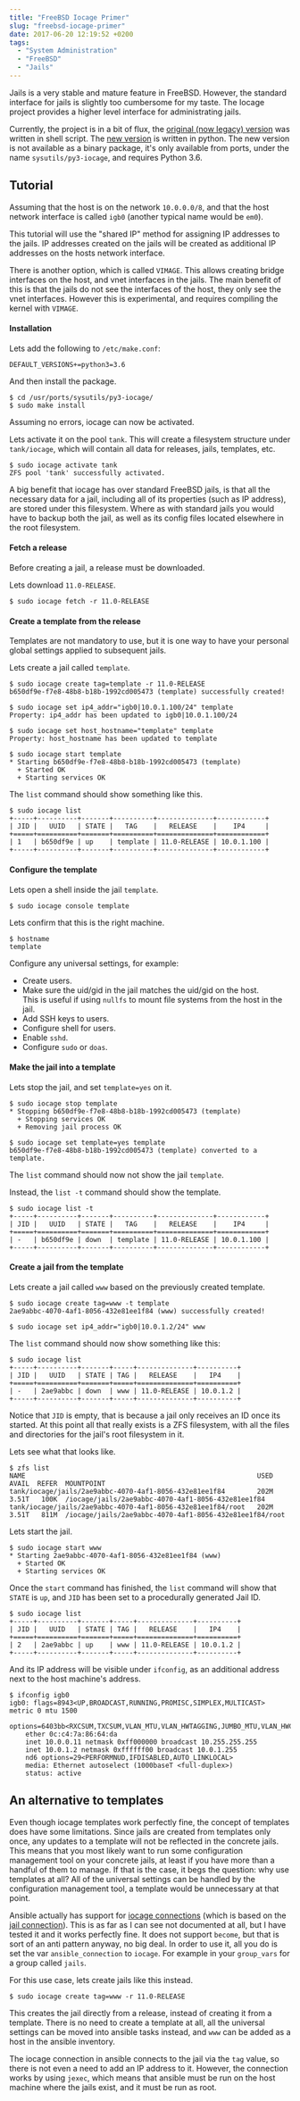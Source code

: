 ```yaml
---
title: "FreeBSD Iocage Primer"
slug: "freebsd-iocage-primer"
date: 2017-06-20 12:19:52 +0200
tags:
  - "System Administration"
  - "FreeBSD"
  - "Jails"
---
```


Jails is a very stable and mature feature in FreeBSD.
However, the standard interface for jails
is slightly too cumbersome for my taste.
The Iocage project provides a higher level interface for administrating jails.

Currently, the project is in a bit of flux,
the [original (now legacy) version](https://github.com/iocage/iocage_legacy)
was written in shell script.
The [new version](https://github.com/iocage/iocage) is written in python.
The new version is not available as a binary package,
it's only available from ports,
under the name `sysutils/py3-iocage`, and requires Python 3.6.


## Tutorial

Assuming that the host is on the network `10.0.0.0/8`,
and that the host network interface is called `igb0`
(another typical name would be `em0`).

This tutorial will use the "shared IP" method
for assigning IP addresses to the jails.
IP addresses created on the jails will be created
as additional IP addresses on the hosts network interface.

There is another option, which is called `VIMAGE`.
This allows creating bridge interfaces on the host,
and vnet interfaces in the jails.
The main benefit of this is that the jails
do not see the interfaces of the host, they only see the vnet interfaces.
However this is experimental, and requires compiling the kernel with `VIMAGE`.

#### Installation

Lets add the following to `/etc/make.conf`:

```
DEFAULT_VERSIONS+=python3=3.6
```

And then install the package.

```plain
$ cd /usr/ports/sysutils/py3-iocage/
$ sudo make install
```

Assuming no errors, iocage can now be activated.

Lets activate it on the pool `tank`.
This will create a filesystem structure under `tank/iocage`,
which will contain all data for releases, jails, templates, etc.

```plain
$ sudo iocage activate tank
ZFS pool 'tank' successfully activated.
```

A big benefit that iocage has over standard FreeBSD jails,
is that all the necessary data for a jail,
including all of its properties (such as IP address),
are stored under this filesystem.
Where as with standard jails you would have to backup both the jail,
as well as its config files located elsewhere in the root filesystem.

#### Fetch a release

Before creating a jail, a release must be downloaded.

Lets download `11.0-RELEASE`.

```plain
$ sudo iocage fetch -r 11.0-RELEASE
```

#### Create a template from the release

Templates are not mandatory to use,
but it is one way to have your personal global settings
applied to subsequent jails.

Lets create a jail called `template`.

```plain
$ sudo iocage create tag=template -r 11.0-RELEASE
b650df9e-f7e8-48b8-b18b-1992cd005473 (template) successfully created!
```

```plain
$ sudo iocage set ip4_addr="igb0|10.0.1.100/24" template
Property: ip4_addr has been updated to igb0|10.0.1.100/24
```

```plain
$ sudo iocage set host_hostname="template" template
Property: host_hostname has been updated to template
```

```plain
$ sudo iocage start template
* Starting b650df9e-f7e8-48b8-b18b-1992cd005473 (template)
  + Started OK
  + Starting services OK
```

The `list` command should show something like this.

```plain
$ sudo iocage list
+-----+----------+-------+----------+--------------+------------+
| JID |   UUID   | STATE |   TAG    |   RELEASE    |    IP4     |
+=====+==========+=======+==========+==============+============+
| 1   | b650df9e | up    | template | 11.0-RELEASE | 10.0.1.100 |
+-----+----------+-------+----------+--------------+------------+
```

#### Configure the template

Lets open a shell inside the jail `template`.

```plain
$ sudo iocage console template
```

Lets confirm that this is the right machine.

```plain
$ hostname
template
```

Configure any universal settings, for example:

- Create users.
- Make sure the uid/gid in the jail matches the uid/gid on the host.  
  This is useful if using `nullfs` to mount file systems
  from the host in the jail.
- Add SSH keys to users.
- Configure shell for users.
- Enable `sshd`.
- Configure `sudo` or `doas`.

#### Make the jail into a template

Lets stop the jail, and set `template=yes` on it.

```plain
$ sudo iocage stop template
* Stopping b650df9e-f7e8-48b8-b18b-1992cd005473 (template)
  + Stopping services OK
  + Removing jail process OK
```

```plain
$ sudo iocage set template=yes template
b650df9e-f7e8-48b8-b18b-1992cd005473 (template) converted to a template.
```

The `list` command should now not show the jail `template`.

Instead, the `list -t` command should show the template.

```plain
$ sudo iocage list -t
+-----+----------+-------+----------+--------------+------------+
| JID |   UUID   | STATE |   TAG    |   RELEASE    |    IP4     |
+=====+==========+=======+==========+==============+============+
| -   | b650df9e | down  | template | 11.0-RELEASE | 10.0.1.100 |
+-----+----------+-------+----------+--------------+------------+
```

#### Create a jail from the template

Lets create a jail called `www` based on the previously created template.

```plain
$ sudo iocage create tag=www -t template
2ae9abbc-4070-4af1-8056-432e81ee1f84 (www) successfully created!

$ sudo iocage set ip4_addr="igb0|10.0.1.2/24" www
```

The `list` command should now show something like this:

```plain
$ sudo iocage list
+-----+----------+-------+-----+--------------+----------+
| JID |   UUID   | STATE | TAG |   RELEASE    |   IP4    |
+=====+==========+=======+=====+==============+==========+
| -   | 2ae9abbc | down  | www | 11.0-RELEASE | 10.0.1.2 |
+-----+----------+-------+-----+--------------+----------+
```

Notice that `JID` is empty,
that is because a jail only receives an ID once its started.
At this point all that really exists is a ZFS filesystem,
with all the files and directories for the jail's root filesystem in it.

Lets see what that looks like.

```plain
$ zfs list
NAME                                                          USED  AVAIL  REFER  MOUNTPOINT
tank/iocage/jails/2ae9abbc-4070-4af1-8056-432e81ee1f84        202M  3.51T   100K  /iocage/jails/2ae9abbc-4070-4af1-8056-432e81ee1f84
tank/iocage/jails/2ae9abbc-4070-4af1-8056-432e81ee1f84/root   202M  3.51T   811M  /iocage/jails/2ae9abbc-4070-4af1-8056-432e81ee1f84/root
```

Lets start the jail.

```plain
$ sudo iocage start www
* Starting 2ae9abbc-4070-4af1-8056-432e81ee1f84 (www)
  + Started OK
  + Starting services OK
```

Once the `start` command has finished,
the `list` command will show that `STATE` is `up`,
and `JID` has been set to a procedurally generated Jail ID.

```plain
$ sudo iocage list
+-----+----------+-------+-----+--------------+----------+
| JID |   UUID   | STATE | TAG |   RELEASE    |   IP4    |
+=====+==========+=======+=====+==============+==========+
| 2   | 2ae9abbc | up    | www | 11.0-RELEASE | 10.0.1.2 |
+-----+----------+-------+-----+--------------+----------+
```

And its IP address will be visible under `ifconfig`,
as an additional address next to the host machine's address.

```plain
$ ifconfig igb0
igb0: flags=8943<UP,BROADCAST,RUNNING,PROMISC,SIMPLEX,MULTICAST> metric 0 mtu 1500
    options=6403bb<RXCSUM,TXCSUM,VLAN_MTU,VLAN_HWTAGGING,JUMBO_MTU,VLAN_HWCSUM,TSO4,TSO6,VLAN_HWTSO,RXCSUM_IPV6,TXCSUM_IPV6>
    ether 0c:c4:7a:86:64:da
    inet 10.0.0.11 netmask 0xff000000 broadcast 10.255.255.255
    inet 10.0.1.2 netmask 0xffffff00 broadcast 10.0.1.255
    nd6 options=29<PERFORMNUD,IFDISABLED,AUTO_LINKLOCAL>
    media: Ethernet autoselect (1000baseT <full-duplex>)
    status: active
```

## An alternative to templates

Even though iocage templates work perfectly fine,
the concept of templates does have some limitations.
Since jails are created from templates only once,
any updates to a template will not be reflected in the concrete jails.
This means that you most likely want to run some
configuration management tool on your concrete jails,
at least if you have more than a handful of them to manage.
If that is the case, it begs the question: why use templates at all?
All of the universal settings can be handled by the configuration management tool,
a template would be unnecessary at that point.

[jailconn]: https://github.com/ansible/ansible/blob/devel/lib/ansible/plugins/connection/jail.py
[iocageconn]: https://github.com/ansible/ansible/blob/devel/lib/ansible/plugins/connection/iocage.py

Ansible actually has support for [iocage connections][iocageconn]
(which is based on the [jail connection][jailconn]).
This is as far as I can see not documented at all,
but I have tested it and it works perfectly fine.
It does not support `become`, but that is sort of an anti pattern anyway,
no big deal.
In order to use it, all you do is set
the var `ansible_connection` to `iocage`.
For example in your `group_vars` for a group called `jails`.

For this use case, lets create jails like this instead.

```plain
$ sudo iocage create tag=www -r 11.0-RELEASE
```

This creates the jail directly from a release,
instead of creating it from a template.
There is no need to create a template at all,
all the universal settings can be moved into ansible tasks instead,
and `www` can be added as a host in the ansible inventory.

The iocage connection in ansible connects to the jail via the `tag` value,
so there is not even a need to add an IP address to it.
However, the connection works by using `jexec`,
which means that ansible must be run on the host machine
where the jails exist,
and it must be run as root.
